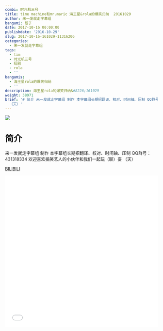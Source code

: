 ```yaml
---
combi: 时光机三号
title: time machine和mr.maric 海王星&rola的爆笑归纳  20161029
author: 来一发就走字幕组
bangumi: 段子
date: 2017-10-16 00:00:00
publishdate: '2016-10-29'
slug: 2017-10-16-161029-11316206
categories:
  - 来一发就走字幕组
tags:
  - tim
  - 时光机三号
  - 短剧
  - rola
  - ''
bangumis:
  - 海王星rola的爆笑归纳
  - ''
description: 海王星rola的爆笑归纳&#8226;161029
weight: 38971
brief: '# 简介 来一发就走字幕组 制作 本字幕组长期招翻译、校对、时间轴、压制 QQ群号：431318334 欢迎喜欢搞笑艺人的小伙伴和我们一起玩（聊）耍
  （天）'
---
```


![](https://i.imgur.com/SRoQny2.jpg)

# 简介  
来一发就走字幕组 制作
本字幕组长期招翻译、校对、时间轴、压制   QQ群号：431318334 欢迎喜欢搞笑艺人的小伙伴和我们一起玩（聊）耍 （天）

  [BILIBILI](https://www.bilibili.com/video/av11316206/)


<div class="vcontainer">  <iframe class='video' src="//www.bilibili.com/blackboard/player.html?aid=11316206" width="100%" height="500" frameborder="0" allowfullscreen="allowfullscreen"></iframe></div>
